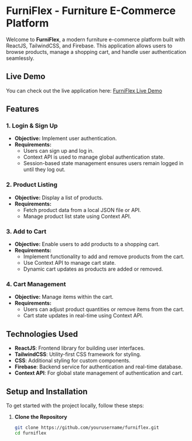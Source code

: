 # FurniFlex - Furniture E-Commerce Platform

Welcome to **FurniFlex**, a modern furniture e-commerce platform built with ReactJS, TailwindCSS, and Firebase. This application allows users to browse products, manage a shopping cart, and handle user authentication seamlessly.

## Live Demo

You can check out the live application here: [FurniFlex Live Demo](https://furniflexibos.netlify.app/)

## Features

### 1. **Login & Sign Up**
   - **Objective:** Implement user authentication.
   - **Requirements:**
     - Users can sign up and log in.
     - Context API is used to manage global authentication state.
     - Session-based state management ensures users remain logged in until they log out.

### 2. **Product Listing**
   - **Objective:** Display a list of products.
   - **Requirements:**
     - Fetch product data from a local JSON file or API.
     - Manage product list state using Context API.

### 3. **Add to Cart**
   - **Objective:** Enable users to add products to a shopping cart.
   - **Requirements:**
     - Implement functionality to add and remove products from the cart.
     - Use Context API to manage cart state.
     - Dynamic cart updates as products are added or removed.

### 4. **Cart Management**
   - **Objective:** Manage items within the cart.
   - **Requirements:**
     - Users can adjust product quantities or remove items from the cart.
     - Cart state updates in real-time using Context API.

## Technologies Used

- **ReactJS**: Frontend library for building user interfaces.
- **TailwindCSS**: Utility-first CSS framework for styling.
- **CSS**: Additional styling for custom components.
- **Firebase**: Backend service for authentication and real-time database.
- **Context API**: For global state management of authentication and cart.

## Setup and Installation

To get started with the project locally, follow these steps:

1. **Clone the Repository**

   ```bash
   git clone https://github.com/yourusername/furniflex.git
   cd furniflex
